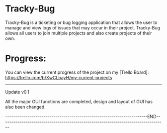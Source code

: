 # Tracky-Bug

Tracky-Bug is a ticketing or bug logging application that allows the user to manage and view logs of issues that may occur in their project. Tracky-Bug allows all users to join multiple projects and also create projects of their own.

# Progress:

You can view the current progress of the project on my [Trello Board]: https://trello.com/b/XwCLbayH/my-current-projects

___________________________________________________________________________________________________________________________________________________________________________________
Update v0.1

All the major GUI functions are completed, design and layout of GUI has also been changed.

-----------------------------------------------------------------------END----------------------------------------------------------------------------------


